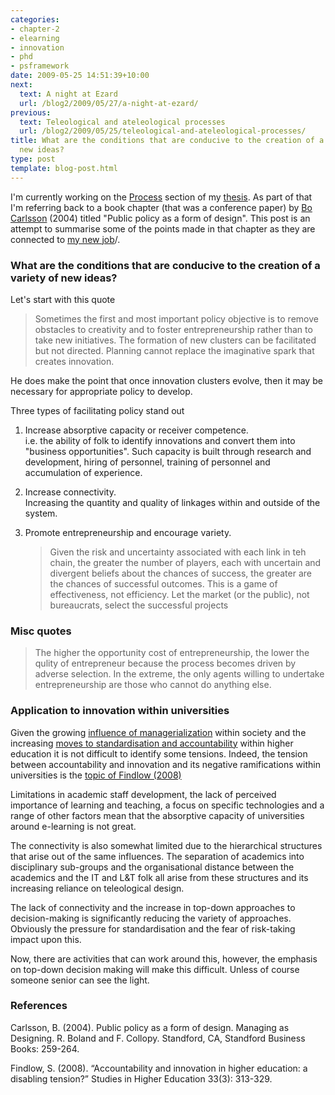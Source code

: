 ```yaml
---
categories:
- chapter-2
- elearning
- innovation
- phd
- psframework
date: 2009-05-25 14:51:39+10:00
next:
  text: A night at Ezard
  url: /blog2/2009/05/27/a-night-at-ezard/
previous:
  text: Teleological and ateleological processes
  url: /blog2/2009/05/25/teleological-and-ateleological-processes/
title: What are the conditions that are conducive to the creation of a variety of
  new ideas?
type: post
template: blog-post.html
---
```

I'm currently working on the [Process](/blog2/2009/05/25/teleological-and-ateleological-processes/) section of my [thesis](/blog2/research/phd-thesis/). As part of that I'm referring back to a book chapter (that was a conference paper) by [Bo Carlsson](http://weatherhead.case.edu/research/faculty/profile.cfm?id=5252) (2004) titled "Public policy as a form of design". This post is an attempt to summarise some of the points made in that chapter as they are connected to [my new job](/blog2/2009/08/20/elearning-and-innovation-specialist-report-1-4-20-august)/.

### What are the conditions that are conducive to the creation of a variety of new ideas?

Let's start with this quote

> Sometimes the first and most important policy objective is to remove obstacles to creativity and to foster entrepreneurship rather than to take new initiatives. The formation of new clusters can be facilitated but not directed. Planning cannot replace the imaginative spark that creates innovation.

He does make the point that once innovation clusters evolve, then it may be necessary for appropriate policy to develop.

Three types of facilitating policy stand out

1. Increase absorptive capacity or receiver competence.  
    i.e. the ability of folk to identify innovations and convert them into "business opportunities". Such capacity is built through research and development, hiring of personnel, training of personnel and accumulation of experience.
2. Increase connectivity.  
    Increasing the quantity and quality of linkages within and outside of the system.
3. Promote entrepreneurship and encourage variety.
    
    > Given the risk and uncertainty associated with each link in teh chain, the greater the number of players, each with uncertain and divergent beliefs about the chances of success, the greater are the chances of successful outcomes. This is a game of effectiveness, not efficiency. Let the market (or the public), not bureaucrats, select the successful projects
    

### Misc quotes

> The higher the opportunity cost of entrepreneurship, the lower the qulity of entrepreneur because the process becomes driven by adverse selection. In the extreme, the only agents willing to undertake entrepreneurship are those who cannot do anything else.

### Application to innovation within universities

Given the growing [influence of managerialization](/blog2/2009/05/08/society-an-aspect-of-place-impacting-on-e-learning/) within society and the increasing [moves to standardisation and accountability](/blog2/2009/05/08/sector-another-part-of-place/) within higher education it is not difficult to identify some tensions. Indeed, the tension between accountability and innovation and its negative ramifications within universities is the [topic of Findlow (2008)](/blog2/2009/03/18/blame-the-teacher-and-its-negative-impact-on-learning-and-e-learning/)

Limitations in academic staff development, the lack of perceived importance of learning and teaching, a focus on specific technologies and a range of other factors mean that the absorptive capacity of universities around e-learning is not great.

The connectivity is also somewhat limited due to the hierarchical structures that arise out of the same influences. The separation of academics into disciplinary sub-groups and the organisational distance between the academics and the IT and L&T folk all arise from these structures and its increasing reliance on teleological design.

The lack of connectivity and the increase in top-down approaches to decision-making is significantly reducing the variety of approaches. Obviously the pressure for standardisation and the fear of risk-taking impact upon this.

Now, there are activities that can work around this, however, the emphasis on top-down decision making will make this difficult. Unless of course someone senior can see the light.

### References

Carlsson, B. (2004). Public policy as a form of design. Managing as Designing. R. Boland and F. Collopy. Standford, CA, Standford Business Books: 259-264.

Findlow, S. (2008). “Accountability and innovation in higher education: a disabling tension?” Studies in Higher Education 33(3): 313-329.